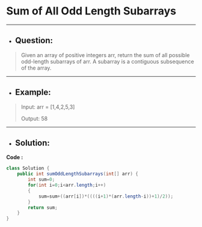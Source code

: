 # Sum of All Odd Length Subarrays
---
- ## Question:
> Given an array of positive integers arr, return the sum of all possible odd-length subarrays of arr.
> A subarray is a contiguous subsequence of the array.
 ---
- ## Example:
> Input: arr = [1,4,2,5,3]
> 
> Output: 58
---
- ## Solution:
**Code :**
```java
class Solution {
    public int sumOddLengthSubarrays(int[] arr) {
        int sum=0;
        for(int i=0;i<arr.length;i++)
        {
            sum=sum+((arr[i])*((((i+1)*(arr.length-i))+1)/2));
        }
        return sum;
    }
}
